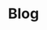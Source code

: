 ---
title: "Blog"
hideFromMenu: false
hideChildrenFromMenu: true
description: Read Cloudback's latest blog posts
keywords: blog, posts, news, updates, changelog
---